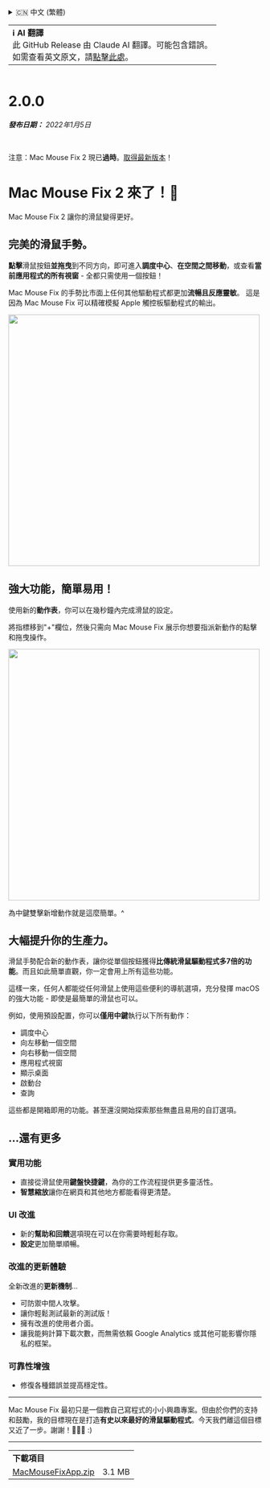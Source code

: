 <details>
<summary>🇨🇳 中文 (繁體)</summary>

[🇬🇧 English (GitHub)](https://github.com/noah-nuebling/mac-mouse-fix/releases/tag/2.0.0)\
[🇦🇩 Català](https://redirect.macmousefix.com/?target=mmf-release&tag=2.0.0&locale=ca)\
[🇩🇪 Deutsch](https://redirect.macmousefix.com/?target=mmf-release&tag=2.0.0&locale=de)\
[🇪🇸 Español](https://redirect.macmousefix.com/?target=mmf-release&tag=2.0.0&locale=es)\
[🇫🇷 Français](https://redirect.macmousefix.com/?target=mmf-release&tag=2.0.0&locale=fr)\
[🇮🇩 Indonesia](https://redirect.macmousefix.com/?target=mmf-release&tag=2.0.0&locale=id)\
[🇮🇹 Italiano](https://redirect.macmousefix.com/?target=mmf-release&tag=2.0.0&locale=it)\
[🇭🇺 Magyar](https://redirect.macmousefix.com/?target=mmf-release&tag=2.0.0&locale=hu)\
[🇳🇱 Nederlands](https://redirect.macmousefix.com/?target=mmf-release&tag=2.0.0&locale=nl)\
[🇵🇱 Polski](https://redirect.macmousefix.com/?target=mmf-release&tag=2.0.0&locale=pl)\
[🇧🇷 Português (Brasil)](https://redirect.macmousefix.com/?target=mmf-release&tag=2.0.0&locale=pt-BR)\
[🇵🇹 Português (Portugal)](https://redirect.macmousefix.com/?target=mmf-release&tag=2.0.0&locale=pt-PT)\
[🇷🇴 Română](https://redirect.macmousefix.com/?target=mmf-release&tag=2.0.0&locale=ro)\
[🇸🇪 Svenska](https://redirect.macmousefix.com/?target=mmf-release&tag=2.0.0&locale=sv)\
[🇻🇳 Tiếng Việt](https://redirect.macmousefix.com/?target=mmf-release&tag=2.0.0&locale=vi)\
[🇹🇷 Türkçe](https://redirect.macmousefix.com/?target=mmf-release&tag=2.0.0&locale=tr)\
[🇨🇿 Čeština](https://redirect.macmousefix.com/?target=mmf-release&tag=2.0.0&locale=cs)\
[🇬🇷 Ελληνικά](https://redirect.macmousefix.com/?target=mmf-release&tag=2.0.0&locale=el)\
[🇷🇺 Русский](https://redirect.macmousefix.com/?target=mmf-release&tag=2.0.0&locale=ru)\
[🇺🇦 Українська](https://redirect.macmousefix.com/?target=mmf-release&tag=2.0.0&locale=uk)\
[🇮🇱 עברית](https://redirect.macmousefix.com/?target=mmf-release&tag=2.0.0&locale=he)\
[🇸🇦 العربية](https://redirect.macmousefix.com/?target=mmf-release&tag=2.0.0&locale=ar)\
[🇮🇳 हिन्दी](https://redirect.macmousefix.com/?target=mmf-release&tag=2.0.0&locale=hi)\
[🇹🇭 ไทย](https://redirect.macmousefix.com/?target=mmf-release&tag=2.0.0&locale=th)\
[🇨🇳 中文 (简体)](https://redirect.macmousefix.com/?target=mmf-release&tag=2.0.0&locale=zh-Hans)\
**🇨🇳 中文 (繁體)**\
[🇭🇰 中文（香港)](https://redirect.macmousefix.com/?target=mmf-release&tag=2.0.0&locale=zh-HK)\
[🇯🇵 日本語](https://redirect.macmousefix.com/?target=mmf-release&tag=2.0.0&locale=ja)\
[🇰🇷 한국어](https://redirect.macmousefix.com/?target=mmf-release&tag=2.0.0&locale=ko)\
[Help translate Mac Mouse Fix to different languages!](https://github.com/noah-nuebling/mac-mouse-fix/discussions/731)
</details>
<table align=><td>
<b>ℹ️ AI 翻譯</b><br>
此 GitHub Release 由 Claude AI 翻譯。可能包含錯誤。<br>
如需查看英文原文，請<a href="https://github.com/noah-nuebling/mac-mouse-fix/releases/tag/2.0.0">點擊此處</a>。
</td></table>

<table></table>

# 2.0.0
***發布日期：** 2022年1月5日*

<br>

注意：Mac Mouse Fix 2 現已**過時**。[取得最新版本](https://github.com/noah-nuebling/mac-mouse-fix/releases)！

# Mac Mouse Fix 2 來了！🎉

Mac Mouse Fix 2 讓你的滑鼠變得更好。

## 完美的滑鼠手勢。

**點擊**滑鼠按鈕**並拖曳**到不同方向，即可進入**調度中心**、**在空間之間移動**，或查看**當前應用程式的所有視窗** - 全都只需使用一個按鈕！

Mac Mouse Fix 的手勢比市面上任何其他驅動程式都更加**流暢且反應靈敏**。
這是因為 Mac Mouse Fix 可以精確模擬 Apple 觸控板驅動程式的輸出。

<img width=500px src="https://user-images.githubusercontent.com/40808343/149643011-cc3311f1-af5c-453a-8206-2c6496d73d61.gif">

## 強大功能，簡單易用！

使用新的**動作表**，你可以在幾秒鐘內完成滑鼠的設定。

將指標移到"+"欄位，然後只需向 Mac Mouse Fix 展示你想要指派新動作的點擊和拖曳操作。

<img width=500px src="https://user-images.githubusercontent.com/40808343/149642392-d0e25cf9-b49b-4398-b2e9-af2e810c8594.gif">

為中鍵雙擊新增動作就是這麼簡單。^

## 大幅提升你的生產力。

滑鼠手勢配合新的動作表，讓你從單個按鈕獲得**比傳統滑鼠驅動程式多7倍的功能**。而且如此簡單直觀，你一定會用上所有這些功能。

這樣一來，任何人都能從任何滑鼠上使用這些便利的導航選項，充分發揮 macOS 的強大功能 - 即使是最簡單的滑鼠也可以。

例如，使用預設配置，你可以**僅用中鍵**執行以下所有動作：

- 調度中心
- 向左移動一個空間
- 向右移動一個空間
- 應用程式視窗
- 顯示桌面
- 啟動台
- 查詢

這些都是開箱即用的功能。甚至還沒開始探索那些無盡且易用的自訂選項。

## ...還有更多

### 實用功能

- 直接從滑鼠使用**鍵盤快捷鍵**，為你的工作流程提供更多靈活性。
- **智慧縮放**讓你在網頁和其他地方都能看得更清楚。

### UI 改進

- 新的**幫助和回饋**選項現在可以在你需要時輕鬆存取。
- **設定**更加簡單順暢。

### 改進的更新體驗

全新改進的**更新機制**...

- 可防禦中間人攻擊。
- 讓你輕鬆測試最新的測試版！
- 擁有改進的使用者介面。
- 讓我能夠計算下載次數，而無需依賴 Google Analytics 或其他可能影響你隱私的框架。

### 可靠性增強

- 修復各種錯誤並提高穩定性。

---

Mac Mouse Fix 最初只是一個教自己寫程式的小小興趣專案。但由於你們的支持和鼓勵，我的目標現在是打造**有史以來最好的滑鼠驅動程式**。今天我們離這個目標又近了一步。謝謝！🚀🚀🚀 :)

---

<table align="start">
<tr>
    <td colspan=2>
        <b>下載項目</b>
    </td>
</tr>
<tr>
    <td><a href="https://github.com/noah-nuebling/mac-mouse-fix/releases/download/2.0.0/MacMouseFixApp.zip">MacMouseFixApp.zip</a></td>
    <td>3.1 MB</td>
</tr>
</table>